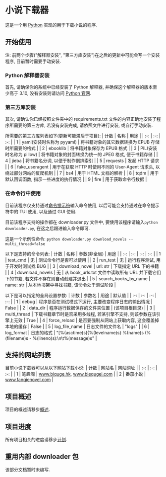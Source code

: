 # 小说下载器
这是一个用 [Python](https://baike.baidu.com/item/Python/407313) 实现的用于下载小说的程序.

## 开始使用
注: 前两个步骤("解释器安装", "第三方库安装")在之后的更新中可能会写一个安装程序, 目前暂时需要手动安装.

### Python 解释器安装
首先, 请确保你的系统中已经安装了 Python 解释器, 并确保这个解释器的版本至少高于 3.10, 没有安装则请访问 [Python 官网](https://www.python.org/downloads/).

### 第三方库安装
其次, 请确认你已经按照文件夹中的 requirements.txt 文件的内容正确地安装了程序所需要的第三方库, 若没有安装完成, 请依照文件进行安装, 或自行手动安装.

所需要的第三方库列表如下(更新可能滞后于项目):
| 计数 | 名称 | 用途 |
| :-: | :-: | :-: |
| 1 | yaml(安装时名称为 pyyaml) | 将书籍对象的其它数据转换为 EPUB 存储时所需要的格式 |
| 2 | ebooklib | 将书籍对象保存为 EPUB 格式 |
| 3 | PIL(安装时名称为 pillow) | 将书籍对象的封面转换为统一的 JPEG 格式, 便于书籍存储 |
| 4 | jieba | 将书籍名分词, 以便于制作倒排索引 |
| 5 | requests | 发起 HTTP 请求 |
| 6 | fake_useragent | 用于在获取 HTTP 时使用不同的 User-Agent 请求头, 以绕过部分网站的反爬机制 |
| 7 | bs4 | 用于 HTML 文档的解析 |
| 8 | tqdm | 用于默认回调函数, 指示一些进度的执行情况 |
| 9 | fire | 用于获取命令行数据 |

### 在命令行中使用
目前该程序仅支持通过[命令提示符](https://baike.baidu.com/item/%E5%91%BD%E4%BB%A4%E6%8F%90%E7%A4%BA%E7%AC%A6/998728)输入命令使用, 以后可能会支持通过在命令提示符中的 TUI 使用, 以及通过 GUI 使用.

目前该程序支持的操作都在 downloader.py 文件中, 要使用该程序请输入`python downloader.py`, 在这之后跟进输入命令即可.

这是一个示例性命令: `python downloader.py download_novels --multi_thread=false`

以下是支持的命令列表:
| 计数 | 名称 | 参数(非全局) | 用途 |
| :-: | :-: | :-: | :-: |
| 1 | test_cmd | 无 | 测试命令行是否可以使用 |
| 2 | run_test | 无 | 运行程序测试, 用于开发时测试找 BUG |
| 3 | download_novel | url: str | 下载指定 URL 下的书籍 |
| 4 | download_novels | 无 | 从 book_urls.txt 文件中读取所有 URL 并下载它们下的书籍, 若文件不存在则自动创建并退出 |
| 5 | search_books_by_name | name: str | 从本地书架中寻找书籍, 该命令处于测试阶段 |

以下是可以指定的全局设置参数:
| 计数 | 参数名 | 用途 | 默认值 |
| :-: | :-: | :-: | :-: |
| 1 | debug | 程序是否在测试模式下运行, 主要改变程序日志的输出情况 | False |
| 2 | data_dir | 程序运行数据保存的文件夹位置 | (该项目根目录) |
| 3 | multi_thread | 下载书籍章节时是否采用多线程, 若某引擎不支持, 则该参数在该引擎上无效 | True |
| 4 | force_reload | 是否要强制从网站上获取内容, 这会覆盖掉本地的缓存 | False |
| 5 | log_file_name | 日志文件的文件名 | "logs" |
| 6 | log_format | 日志的格式 | "[%(asctime)s]{%(levelname)s} %(name)s (%(filename)s - %(lineno)s):\n\t%(message)s" |

## 支持的网站列表
目前小说下载器可以从以下网站下载小说:
| 计数 | 网站名 | 网站网址 |
| :-: | :-: | :-: |
| 1 | 笔趣阁 | www.biquge.hk, www.biequgei.com |
| 2 | 番茄小说 | www.fanqienovel.com |

## 项目概述
项目的概述请移步[概述](/docs/summary.md).

## 项目进度
所有项目相关的进度请移步[计划](/docs/plans.md).

## 重用内部 downloader 包
该部分文档暂时未编写.